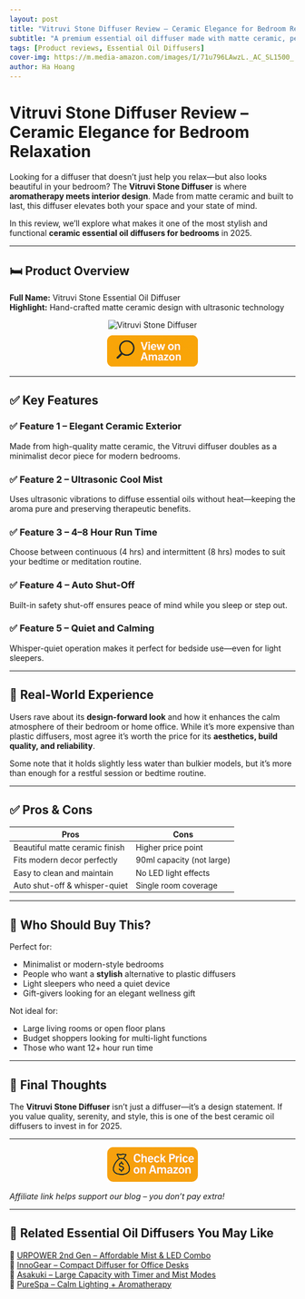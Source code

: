 ```yaml
---
layout: post
title: "Vitruvi Stone Diffuser Review – Ceramic Elegance for Bedroom Relaxation"
subtitle: "A premium essential oil diffuser made with matte ceramic, perfect for sleep, stress relief, and stylish homes."
tags: [Product reviews, Essential Oil Diffusers]
cover-img: https://m.media-amazon.com/images/I/71u796LAwzL._AC_SL1500_.jpg
author: Ha Hoang
---
```


# Vitruvi Stone Diffuser Review – Ceramic Elegance for Bedroom Relaxation

Looking for a diffuser that doesn’t just help you relax—but also looks beautiful in your bedroom? The **Vitruvi Stone Diffuser** is where **aromatherapy meets interior design**. Made from matte ceramic and built to last, this diffuser elevates both your space and your state of mind.

In this review, we’ll explore what makes it one of the most stylish and functional **ceramic essential oil diffusers for bedrooms** in 2025.

---

## 🛏️ Product Overview

**Full Name:** Vitruvi Stone Essential Oil Diffuser  
**Highlight:** Hand-crafted matte ceramic design with ultrasonic technology

<div style="text-align:center;">
  <img src="https://m.media-amazon.com/images/I/71u796LAwzL._AC_SL1500_.jpg" alt="Vitruvi Stone Diffuser" style="width:400px; height:auto;" />
  <br/>
  <a href="https://amzn.to/4j68Is9" target="_blank" rel="nofollow sponsored noopener">
    <img src="/assets/img/view.png" alt="View on Amazon" style="width:160px; height:auto; margin-top:10px;" />
  </a>
</div>

---

## ✅ Key Features

### ✅ Feature 1 – Elegant Ceramic Exterior  
Made from high-quality matte ceramic, the Vitruvi diffuser doubles as a minimalist decor piece for modern bedrooms.

### ✅ Feature 2 – Ultrasonic Cool Mist  
Uses ultrasonic vibrations to diffuse essential oils without heat—keeping the aroma pure and preserving therapeutic benefits.

### ✅ Feature 3 – 4–8 Hour Run Time  
Choose between continuous (4 hrs) and intermittent (8 hrs) modes to suit your bedtime or meditation routine.

### ✅ Feature 4 – Auto Shut-Off  
Built-in safety shut-off ensures peace of mind while you sleep or step out.

### ✅ Feature 5 – Quiet and Calming  
Whisper-quiet operation makes it perfect for bedside use—even for light sleepers.

---

## 🧪 Real-World Experience

Users rave about its **design-forward look** and how it enhances the calm atmosphere of their bedroom or home office. While it’s more expensive than plastic diffusers, most agree it’s worth the price for its **aesthetics, build quality, and reliability**.

Some note that it holds slightly less water than bulkier models, but it’s more than enough for a restful session or bedtime routine.

---

## ✅ Pros & Cons

| Pros | Cons |
|------|------|
| Beautiful matte ceramic finish | Higher price point |
| Fits modern decor perfectly | 90ml capacity (not large) |
| Easy to clean and maintain | No LED light effects |
| Auto shut-off & whisper-quiet | Single room coverage |

---

## 👥 Who Should Buy This?

Perfect for:

- Minimalist or modern-style bedrooms  
- People who want a **stylish** alternative to plastic diffusers  
- Light sleepers who need a quiet device  
- Gift-givers looking for an elegant wellness gift

Not ideal for:

- Large living rooms or open floor plans  
- Budget shoppers looking for multi-light functions  
- Those who want 12+ hour run time

---

## 🤔 Final Thoughts

The **Vitruvi Stone Diffuser** isn’t just a diffuser—it’s a design statement. If you value quality, serenity, and style, this is one of the best ceramic oil diffusers to invest in for 2025.

---

<div style="text-align:center;">
  <a href="https://amzn.to/4j68Is9" target="_blank" rel="nofollow sponsored noopener">
    <img src="/assets/img/checkprice.png" alt="Check price on Amazon" style="width:160px; height:auto;" />
  </a>
</div>

*Affiliate link helps support our blog – you don’t pay extra!*

---

## 🧾 Related Essential Oil Diffusers You May Like

<ul style="list-style: none; padding-left: 0;">
  <li>🔗 <a href="/2025-05-14-urpower-2nd-gen-diffuser-review/">URPOWER 2nd Gen – Affordable Mist & LED Combo</a></li>
  <li>🔗 <a href="/2025-05-14-innogear-diffuser-review/">InnoGear – Compact Diffuser for Office Desks</a></li>
  <li>🔗 <a href="/2025-05-14-asakuki-500ml-diffuser-review/">Asakuki – Large Capacity with Timer and Mist Modes</a></li>
  <li>🔗 <a href="/2025-05-14-purespa-diffuser-review/">PureSpa – Calm Lighting + Aromatherapy</a></li>
</ul>
